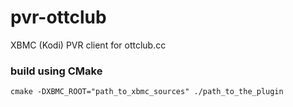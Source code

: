 # pvr-ottclub
 XBMC (Kodi) PVR client for ottclub.cc

### build using CMake
`cmake -DXBMC_ROOT="path_to_xbmc_sources" ./path_to_the_plugin`
